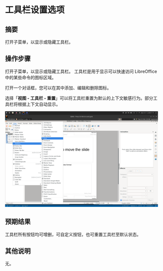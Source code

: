 # 工具栏设置选项

## 摘要

打开子菜单，以显示或隐藏工具栏。 

## 操作步骤

打开子菜单，以显示或隐藏工具栏。 工具栏是用于显示可以快速访问 LibreOffice 中的某些命令的图标区域。

打开一个对话框，您可以在其中添加、编辑和删除图标。

选择「**视图 - 工具栏 - 重置**」可以将工具栏重置为默认的上下文敏感行为。部分工具栏将根据上下文自动显示。

![](./img/Screenshot_20221011_220807.png)

## 预期结果

工具栏所有按钮均可增删，可自定义按钮，也可重置工具栏至默认状态。

## 其他说明

无。
